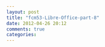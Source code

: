 ```yaml
---
layout: post
title: "fcm53-Libre-Office-part-8"
date: 2012-04-26 20:12
comments: true
categories: 
---
```

